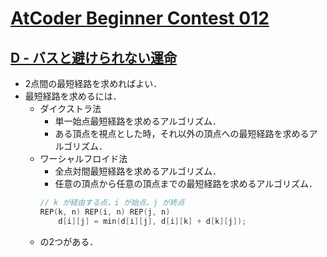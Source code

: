 # [AtCoder Beginner Contest 012](https://atcoder.jp/contests/abc012/tasks)

## [D - バスと避けられない運命](https://atcoder.jp/contests/abc012/tasks/abc012_4)
- 2点間の最短経路を求めればよい．
- 最短経路を求めるには．
	- ダイクストラ法
		- 単一始点最短経路を求めるアルゴリズム．
		- ある頂点を視点とした時，それ以外の頂点への最短経路を求めるアルゴリズム．
	- ワーシャルフロイド法
		- 全点対間最短経路を求めるアルゴリズム．
		- 任意の頂点から任意の頂点までの最短経路を求めるアルゴリズム．
		```c++
		// k が経由する点，i が始点，j が終点
		REP(k, n) REP(i, n) REP(j, n)
			d[i][j] = min(d[i][j], d[i][k] + d[k][j]);
		```
	- の2つがある．
